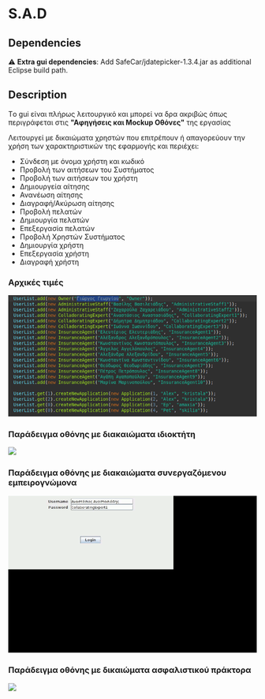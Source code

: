 # S.A.D
## Dependencies
:warning: **Extra gui dependencies**: Add SafeCar/jdatepicker-1.3.4.jar as additional Eclipse build path.

## Description
Tο gui είναι πλήρως λειτουργικό και μπορεί να δρα ακριβώς όπως περιγράφεται στις **"Αφηγήσεις και Mockup Οθόνες"** της εργασίας 

Λειτουργεί με δικαιώματα χρηστών που επιτρέπουν ή απαγορεύουν την χρήση των χαρακτηριστικών της εφαρμογής και περιέχει:
- Σύνδεση με όνομα χρήστη και κωδικό
- Προβολή των αιτήσεων του Συστήματος
- Προβολή των αιτήσεων του χρήστη
- Δημιουργεία αίτησης
- Ανανέωση αίτησης
- Διαγραφή/Ακύρωση αίτησης
- Προβολή πελατών
- Δημιουργία πελατών
- Επεξεργασία πελατών
- Προβολή Χρηστών Συστήματος
- Δημιουργία χρήστη
- Επεξεργασία χρήστη
- Διαγραφή χρήστη

### Αρχικές τιμές
![](https://github.com/Kunutza/S.A.D/blob/main/assets/init_values.png)

### Παράδειγμα οθόνης με διακαιώματα ιδιοκτήτη
![](https://github.com/Kunutza/S.A.D/blob/main/assets/owner.gif)

### Παράδειγμα οθόνης με διακαιώματα συνεργαζόμενου εμπειρογνώμονα
![](https://github.com/Kunutza/S.A.D/blob/main/assets/colab_expert.gif)

### Παράδειγμα οθόνης με δικαιώματα ασφαλιστικού πράκτορα 
![](https://github.com/Kunutza/S.A.D/blob/main/assets/insurance_agent.gif)
